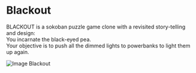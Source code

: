 # Blackout
BLACKOUT is a sokoban puzzle game clone with a revisited story-telling and design: <br>
You incarnate the black-eyed pea. <br>
Your objective is to push all the dimmed lights to powerbanks to light them up again. 

![Image Blackout](https://repository-images.githubusercontent.com/304981328/8b44d180-1b0d-11eb-9875-27296690bc46)
